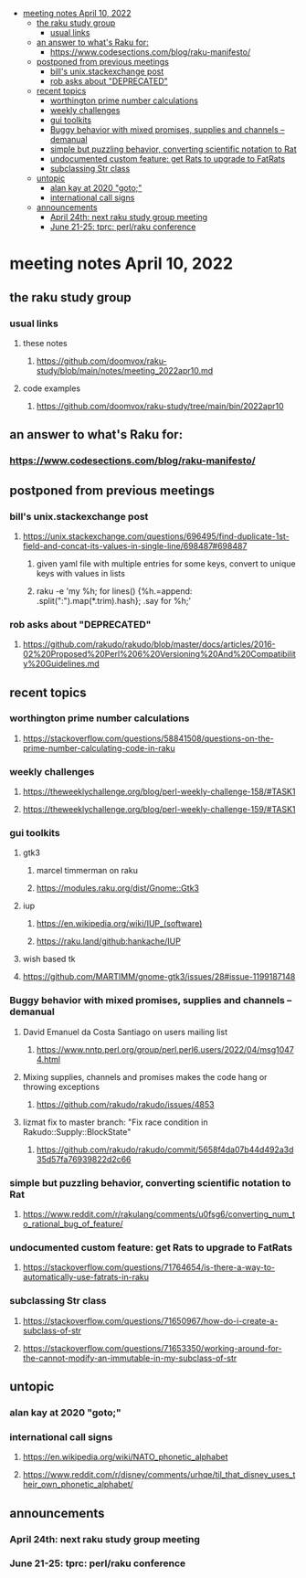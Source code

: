 - [meeting notes April 10, 2022](#org9269b80)
  - [the raku study group](#orgd051e1b)
    - [usual links](#orga37d2ee)
  - [an answer to what's Raku for:](#org426ae71)
    - [<https://www.codesections.com/blog/raku-manifesto/>](#org0054c1e)
  - [postponed from previous meetings](#org6abf7a7)
    - [bill's unix.stackexchange post](#org2118058)
    - [rob asks about "DEPRECATED"](#org207ab45)
  - [recent topics](#org0279e02)
    - [worthington prime number calculations](#org35a6642)
    - [weekly challenges](#org76605e1)
    - [gui toolkits](#orgf124ab9)
    - [Buggy behavior with mixed promises, supplies and channels &#x2013; demanual](#org9ac88e5)
    - [simple but puzzling behavior, converting scientific notation to Rat](#org5368702)
    - [undocumented custom feature: get Rats to upgrade to FatRats](#org4dcc5bb)
    - [subclassing Str class](#org8d3a599)
  - [untopic](#org5f92657)
    - [alan kay at 2020 "goto;"](#org1aee735)
    - [international call signs](#org882dbbf)
  - [announcements](#org5c36c17)
    - [April 24th: next raku study group meeting](#org6222bee)
    - [June 21-25: tprc: perl/raku conference](#orgc262505)


<a id="org9269b80"></a>

# meeting notes April 10, 2022


<a id="orgd051e1b"></a>

## the raku study group


<a id="orga37d2ee"></a>

### usual links

1.  these notes

    1.  <https://github.com/doomvox/raku-study/blob/main/notes/meeting_2022apr10.md>

2.  code examples

    1.  <https://github.com/doomvox/raku-study/tree/main/bin/2022apr10>


<a id="org426ae71"></a>

## an answer to what's Raku for:


<a id="org0054c1e"></a>

### <https://www.codesections.com/blog/raku-manifesto/>


<a id="org6abf7a7"></a>

## postponed from previous meetings


<a id="org2118058"></a>

### bill's unix.stackexchange post

1.  <https://unix.stackexchange.com/questions/696495/find-duplicate-1st-field-and-concat-its-values-in-single-line/698487#698487>

    1.  given yaml file with multiple entries for some keys, convert to unique keys with values in lists
    
    2.  raku -e 'my %h; for lines() {%h.=append: .split(":").map(\*.trim).hash}; .say for %h;'


<a id="org207ab45"></a>

### rob asks about "DEPRECATED"

1.  <https://github.com/rakudo/rakudo/blob/master/docs/articles/2016-02%20Proposed%20Perl%206%20Versioning%20And%20Compatibility%20Guidelines.md>


<a id="org0279e02"></a>

## recent topics


<a id="org35a6642"></a>

### worthington prime number calculations

1.  <https://stackoverflow.com/questions/58841508/questions-on-the-prime-number-calculating-code-in-raku>


<a id="org76605e1"></a>

### weekly challenges

1.  <https://theweeklychallenge.org/blog/perl-weekly-challenge-158/#TASK1>

2.  <https://theweeklychallenge.org/blog/perl-weekly-challenge-159/#TASK1>


<a id="orgf124ab9"></a>

### gui toolkits

1.  gtk3

    1.  marcel timmerman on raku
    
    2.  <https://modules.raku.org/dist/Gnome::Gtk3>

2.  iup

    1.  <https://en.wikipedia.org/wiki/IUP_(software)>
    
    2.  <https://raku.land/github:hankache/IUP>

3.  wish based tk

4.  <https://github.com/MARTIMM/gnome-gtk3/issues/28#issue-1199187148>


<a id="org9ac88e5"></a>

### Buggy behavior with mixed promises, supplies and channels &#x2013; demanual

1.  David Emanuel da Costa Santiago on users mailing list

    1.  <https://www.nntp.perl.org/group/perl.perl6.users/2022/04/msg10474.html>

2.  Mixing supplies, channels and promises makes the code hang or throwing exceptions

    1.  <https://github.com/rakudo/rakudo/issues/4853>

3.  lizmat fix to master branch: "Fix race condition in Rakudo::Supply::BlockState"

    1.  <https://github.com/rakudo/rakudo/commit/5658f4da07b44d492a3d35d57fa76939822d2c66>


<a id="org5368702"></a>

### simple but puzzling behavior, converting scientific notation to Rat

1.  <https://www.reddit.com/r/rakulang/comments/u0fsg6/converting_num_to_rational_bug_of_feature/>


<a id="org4dcc5bb"></a>

### undocumented custom feature: get Rats to upgrade to FatRats

1.  <https://stackoverflow.com/questions/71764654/is-there-a-way-to-automatically-use-fatrats-in-raku>


<a id="org8d3a599"></a>

### subclassing Str class

1.  <https://stackoverflow.com/questions/71650967/how-do-i-create-a-subclass-of-str>

2.  <https://stackoverflow.com/questions/71653350/working-around-for-the-cannot-modify-an-immutable-in-my-subclass-of-str>


<a id="org5f92657"></a>

## untopic


<a id="org1aee735"></a>

### alan kay at 2020 "goto;"


<a id="org882dbbf"></a>

### international call signs

1.  <https://en.wikipedia.org/wiki/NATO_phonetic_alphabet>

2.  <https://www.reddit.com/r/disney/comments/urhqe/til_that_disney_uses_their_own_phonetic_alphabet/>


<a id="org5c36c17"></a>

## announcements


<a id="org6222bee"></a>

### April 24th: next raku study group meeting


<a id="orgc262505"></a>

### June 21-25: tprc: perl/raku conference
